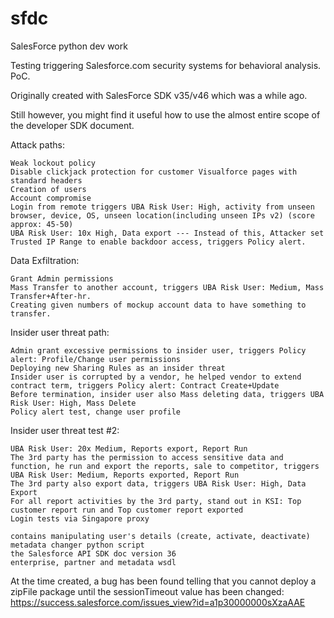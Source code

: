 # sfdc
SalesForce python dev work


Testing triggering Salesforce.com security systems for behavioral analysis. PoC.


Originally created with SalesForce SDK v35/v46 which was a while ago.

Still however, you might find it useful how to use the almost entire scope of the developer SDK document.


Attack paths:

    Weak lockout policy
    Disable clickjack protection for customer Visualforce pages with standard headers
    Creation of users
    Account compromise
    Login from remote triggers UBA Risk User: High, activity from unseen browser, device, OS, unseen location(including unseen IPs v2) (score approx: 45-50)
    UBA Risk User: 10x High, Data export --- Instead of this, Attacker set Trusted IP Range to enable backdoor access, triggers Policy alert.

Data Exfiltration:

    Grant Admin permissions
    Mass Transfer to another account, triggers UBA Risk User: Medium, Mass Transfer+After-hr.
    Creating given numbers of mockup account data to have something to transfer.

Insider user threat path:

    Admin grant excessive permissions to insider user, triggers Policy alert: Profile/Change user permissions
    Deploying new Sharing Rules as an insider threat
    Insider user is corrupted by a vendor, he helped vendor to extend contract term, triggers Policy alert: Contract Create+Update
    Before termination, insider user also Mass deleting data, triggers UBA Risk User: High, Mass Delete
    Policy alert test, change user profile

Insider user threat test #2:

    UBA Risk User: 20x Medium, Reports export, Report Run
    The 3rd party has the permission to access sensitive data and function, he run and export the reports, sale to competitor, triggers UBA Risk User: Medium, Reports exported, Report Run
    The 3rd party also export data, triggers UBA Risk User: High, Data Export
    For all report activities by the 3rd party, stand out in KSI: Top customer report run and Top customer report exported
    Login tests via Singapore proxy

    contains manipulating user's details (create, activate, deactivate)
    metadata changer python script
    the Salesforce API SDK doc version 36
    enterprise, partner and metadata wsdl

At the time created, a bug has been found telling that you cannot deploy a zipFile package until the sessionTimeout value has been changed: https://success.salesforce.com/issues_view?id=a1p30000000sXzaAAE
